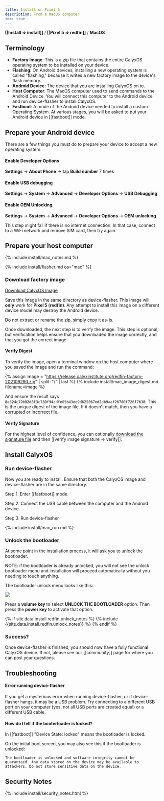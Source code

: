 ```yaml
---
title: Install on Pixel 5
description: From a MacOS computer
toc: true
---
```


<strong>[[Install => install]]</strong> / <strong>[[Pixel 5 => redfin]]</strong> / <strong>MacOS</strong>

## Terminology

* **Factory Image**: This is a zip file that contains the entire CalyxOS operating system to be installed on your device.
* **Flashing**: On Android devices, installing a new operating system is called "flashing," because it writes a new factory image to the device's flash memory.
* **Android Device**: The device that you are installing CalyxOS on to.
* **Host Computer**: The MacOS computer used to send commands to the Android Device. You will connect this computer to the Android device and run device-flasher to install CalyxOS.
* **Fastboot**: A mode of the Android device needed to install a custom Operating System. At various stages, you will be asked to put your Android device in [[fastboot]] mode.

## Prepare your Android device

There are a few things you must do to prepare your device to accept a new operating system:

#### Enable Developer Options

**Settings** &rarr; **About Phone** &rarr; tap **Build number** 7 times

#### Enable USB debugging

**Settings** &rarr; **System** &rarr; **Advanced** &rarr; **Developer Options** &rarr; **USB Debugging**

#### Enable OEM Unlocking

**Settings** &rarr; **System** &rarr; **Advanced** &rarr; **Developer Options** &rarr; **OEM unlocking**

This step might fail if there is no internet connection. In that case, connect to a WiFi network and remove SIM card, then try again.

## Prepare your host computer

{% include install/mac_notes.md %}

{% include install/flasher.md os="mac" %}

### Download factory image

<a class="btn" href="https://release.calyxinstitute.org/redfin-factory-202109290.zip">Download CalyxOS Image</a>

Save this image in the same directory as device-flasher. This image will **only** work for **Pixel 5 (redfin)**. Any attempt to install this image on a different device model may destroy the Android device.

Do not extract or rename the zip, simply copy it as-is.

Once downloaded, the next step is to verify the image. This step is optional, but verification helps ensure that you downloaded the image correctly, and that you got the correct image.

#### Verify Digest

To verify the image, open a terminal window on the host computer where you saved the image and run the command:

{% assign image = "https://release.calyxinstitute.org/redfin-factory-202109290.zip" | split: "/" | last %}
{% include install/mac_image_digest.md filename=image %}

And ensure the result says `8e324c79b82d8f3c730f94cdfe05b43ec9d625067ed2db9aaf26780f726f7638`. This is the unique digest of the image file. If it doesn't match, then you have a corrupted or incorrect file.

#### Verify Signature

For the highest level of confidence, you can optionally <a href="https://release.calyxinstitute.org/redfin-factory-202109290.zip.minisig">download the signature file</a> and then [[verify image signature => verify]].

## Install CalyxOS

### Run device-flasher

Now you are ready to install. Ensure that both the CalyxOS image and device-flasher are in the same directory.

Step 1. Enter [[fastboot]] mode.

Step 2. Connect the USB cable between the computer and the Android device.

Step 3. Run device-flasher

{% include install/mac_run.md %}

### Unlock the bootloader

At some point in the installation process, it will ask you to unlock the bootloader.

NOTE: if the bootloader is already unlocked, you will not see the unlock bootloader menu and installation will proceed automatically without you needing to touch anything.

The bootloader unlock menu looks like this:

<img src="../../../unlock-bootloader.jpg">

Press a **volume key** to select **UNLOCK THE BOOTLOADER** option. Then press the **power key** to activate that option.

{% if site.data.install.redfin.unlock_notes %}
{% include {{site.data.install.redfin.unlock_notes}} %}
{% endif %}

### Success?

Once device-flasher is finished, you should now have a fully functional CalyxOS device. If not, please see our [[community]] page for where you can post your questions.

## Troubleshooting

#### Error running device-flasher

If you get a mysterious error when running device-flasher, or if device-flasher hangs, it may be a USB problem. Try connecting to a different USB port on your computer (yes, not all USB ports are created equal) or a different USB cable.

#### How do I tell if the booterloader is locked?

In [[fastboot]] "Device State: locked" means the bootloader is locked.

On the initial boot screen, you may also see this if the bootloader is unlocked:

    The bootloader is unlocked and software integrity cannot be guaranteed. Any data stored on the device may be available to attackers. Do not store sensitive data on the device.

## Security Notes

{% include install/security_notes.html %}